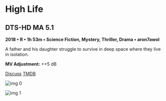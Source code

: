 # High Life

## DTS-HD MA 5.1

**2018 • R • 1h 53m • Science Fiction, Mystery, Thriller, Drama • aron7awol**

A father and his daughter struggle to survive in deep space where they live in isolation.

**MV Adjustment:** ++5 dB

[Discuss](https://www.avsforum.com/threads/bass-eq-for-filtered-movies.2995212/post-57943514)  [TMDB](376865)

![img 0](https://i.imgur.com/lHm0Uva.jpg)

![img 1](https://i.imgur.com/ikrR1zV.jpg)

